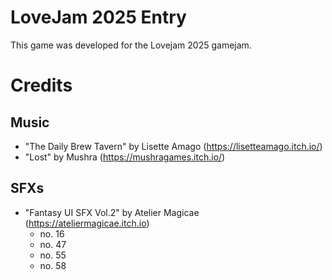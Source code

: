 # LoveJam 2025 Entry
This game was developed for the Lovejam 2025 gamejam.

# Credits
## Music
- "The Daily Brew Tavern" by Lisette Amago (https://lisetteamago.itch.io/)
- "Lost" by Mushra (https://mushragames.itch.io/)

## SFXs
- "Fantasy UI SFX Vol.2" by Atelier Magicae (https://ateliermagicae.itch.io)
    - no. 16
    - no. 47
    - no. 55
    - no. 58